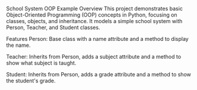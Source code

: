 School System OOP Example
Overview
This project demonstrates basic Object-Oriented Programming (OOP) concepts in Python, focusing on classes, objects, and inheritance. It models a simple school system with Person, Teacher, and Student classes.

Features
Person: Base class with a name attribute and a method to display the name.

Teacher: Inherits from Person, adds a subject attribute and a method to show what subject is taught.

Student: Inherits from Person, adds a grade attribute and a method to show the student's grade.